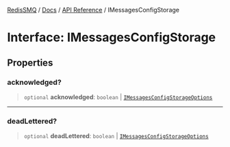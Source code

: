 [RedisSMQ](../../../README.md) / [Docs](../../README.md) / [API Reference](../README.md) / IMessagesConfigStorage

# Interface: IMessagesConfigStorage

## Properties

### acknowledged?

> `optional` **acknowledged**: `boolean` \| [`IMessagesConfigStorageOptions`](IMessagesConfigStorageOptions.md)

***

### deadLettered?

> `optional` **deadLettered**: `boolean` \| [`IMessagesConfigStorageOptions`](IMessagesConfigStorageOptions.md)

